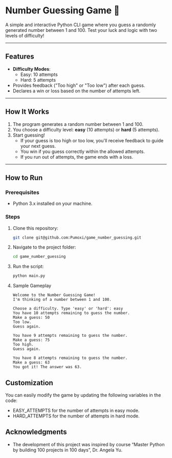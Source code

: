 # Number Guessing Game 🎲  

A simple and interactive Python CLI game where you guess a randomly generated number between 1 and 100. Test your luck and logic with two levels of difficulty!  

---

## Features  
- **Difficulty Modes**:  
  - Easy: 10 attempts  
  - Hard: 5 attempts  
- Provides feedback ("Too high" or "Too low") after each guess.  
- Declares a win or loss based on the number of attempts left.  

---

## How It Works  

1. The program generates a random number between 1 and 100.  
2. You choose a difficulty level: **easy** (10 attempts) or **hard** (5 attempts).  
3. Start guessing!  
   - If your guess is too high or too low, you'll receive feedback to guide your next guess.  
   - You win if you guess correctly within the allowed attempts.  
   - If you run out of attempts, the game ends with a loss.  

---

## How to Run  

### Prerequisites  
- Python 3.x installed on your machine.  

### Steps  
1. Clone this repository:  
   ```bash  
   git clone git@github.com:Pumoxi/game_number_guessing.git
   ```

2.	Navigate to the project folder:

    ```bash
    cd game_number_guessing
    ```


3.	Run the script:

    ```python
    python main.py  
    ```

4. Sample Gameplay

    ```plaintext
    Welcome to the Number Guessing Game!  
    I'm thinking of a number between 1 and 100.  

    Choose a difficulty. Type 'easy' or 'hard': easy  
    You have 10 attempts remaining to guess the number.  
    Make a guess: 50  
    Too low.  
    Guess again.  

    You have 9 attempts remaining to guess the number.  
    Make a guess: 75  
    Too high.  
    Guess again.  

    You have 8 attempts remaining to guess the number.  
    Make a guess: 63  
    You got it! The answer was 63.  
    ```

## Customization

You can easily modify the game by updating the following variables in the code:
 - EASY_ATTEMPTS for the number of attempts in easy mode.
 - HARD_ATTEMPTS for the number of attempts in hard mode.

## Acknowledgments

- The development of this project was inspired by course “Master Python by building 100 projects in 100 days”, Dr. Angela Yu.